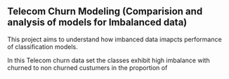 ## Telecom Churn Modeling (Comparision and analysis of models for Imbalanced data)
This project aims to understand how imbanced data imapcts performance of classification models.

In this Telecom churn data set the classes exhibit high imbalance with churned to non churned custumers in the proportion of

